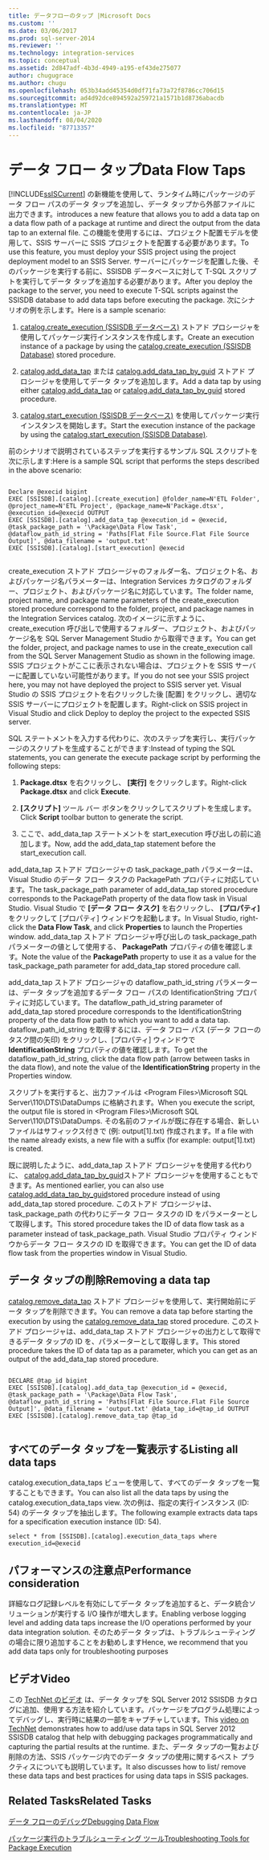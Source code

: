 ```yaml
---
title: データフローのタップ |Microsoft Docs
ms.custom: ''
ms.date: 03/06/2017
ms.prod: sql-server-2014
ms.reviewer: ''
ms.technology: integration-services
ms.topic: conceptual
ms.assetid: 2d847adf-4b3d-4949-a195-ef43de275077
author: chugugrace
ms.author: chugu
ms.openlocfilehash: 053b34add45354d0df71fa73a72f8786cc706d15
ms.sourcegitcommit: ad4d92dce894592a259721a1571b1d8736abacdb
ms.translationtype: MT
ms.contentlocale: ja-JP
ms.lasthandoff: 08/04/2020
ms.locfileid: "87713357"
---
```

# <a name="data-flow-taps"></a><span data-ttu-id="3438a-102">データ フロー タップ</span><span class="sxs-lookup"><span data-stu-id="3438a-102">Data Flow Taps</span></span>
  [!INCLUDE[ssISCurrent](../includes/ssiscurrent-md.md)] <span data-ttu-id="3438a-103">の新機能を使用して、ランタイム時にパッケージのデータ フロー パスのデータ タップを追加し、データ タップから外部ファイルに出力できます。</span><span class="sxs-lookup"><span data-stu-id="3438a-103">introduces a new feature that allows you to add a data tap on a data flow path of a package at runtime and direct the output from the data tap to an external file.</span></span> <span data-ttu-id="3438a-104">この機能を使用するには、プロジェクト配置モデルを使用して、SSIS サーバーに SSIS プロジェクトを配置する必要があります。</span><span class="sxs-lookup"><span data-stu-id="3438a-104">To use this feature, you must deploy your SSIS project using the project deployment model to an SSIS Server.</span></span> <span data-ttu-id="3438a-105">サーバーにパッケージを配置した後、そのパッケージを実行する前に、SSISDB データベースに対して T-SQL スクリプトを実行してデータ タップを追加する必要があります。</span><span class="sxs-lookup"><span data-stu-id="3438a-105">After you deploy the package to the server, you need to execute T-SQL scripts against the SSISDB database to add data taps before executing the package.</span></span> <span data-ttu-id="3438a-106">次にシナリオの例を示します。</span><span class="sxs-lookup"><span data-stu-id="3438a-106">Here is a sample scenario:</span></span>  
  
1.  <span data-ttu-id="3438a-107">[catalog.create_execution (SSISDB データベース)](/sql/integration-services/system-stored-procedures/catalog-create-execution-ssisdb-database) ストアド プロシージャを使用してパッケージ実行インスタンスを作成します。</span><span class="sxs-lookup"><span data-stu-id="3438a-107">Create an execution instance of a package by using the [catalog.create_execution &#40;SSISDB Database&#41;](/sql/integration-services/system-stored-procedures/catalog-create-execution-ssisdb-database) stored procedure.</span></span>  
  
2.  <span data-ttu-id="3438a-108">[catalog.add_data_tap](/sql/integration-services/system-stored-procedures/catalog-add-data-tap) または [catalog.add_data_tap_by_guid](/sql/integration-services/system-stored-procedures/catalog-add-data-tap-by-guid) ストアド プロシージャを使用してデータ タップを追加します。</span><span class="sxs-lookup"><span data-stu-id="3438a-108">Add a data tap by using either [catalog.add_data_tap](/sql/integration-services/system-stored-procedures/catalog-add-data-tap) or [catalog.add_data_tap_by_guid](/sql/integration-services/system-stored-procedures/catalog-add-data-tap-by-guid) stored procedure.</span></span>  
  
3.  <span data-ttu-id="3438a-109">[catalog.start_execution (SSISDB データベース)](/sql/integration-services/system-stored-procedures/catalog-start-execution-ssisdb-database) を使用してパッケージ実行インスタンスを開始します。</span><span class="sxs-lookup"><span data-stu-id="3438a-109">Start the execution instance of the package by using the [catalog.start_execution &#40;SSISDB Database&#41;](/sql/integration-services/system-stored-procedures/catalog-start-execution-ssisdb-database).</span></span>  
  
 <span data-ttu-id="3438a-110">前のシナリオで説明されているステップを実行するサンプル SQL スクリプトを次に示します:</span><span class="sxs-lookup"><span data-stu-id="3438a-110">Here is a sample SQL script that performs the steps described in the above scenario:</span></span>  
  
```  
  
Declare @execid bigint  
EXEC [SSISDB].[catalog].[create_execution] @folder_name=N'ETL Folder', @project_name=N'ETL Project', @package_name=N'Package.dtsx', @execution_id=@execid OUTPUT  
EXEC [SSISDB].[catalog].add_data_tap @execution_id = @execid, @task_package_path = '\Package\Data Flow Task', @dataflow_path_id_string = 'Paths[Flat File Source.Flat File Source Output]', @data_filename = 'output.txt'  
EXEC [SSISDB].[catalog].[start_execution] @execid  
  
```  
  
 <span data-ttu-id="3438a-111">create_execution ストアド プロシージャのフォルダー名、プロジェクト名、およびパッケージ名パラメーターは、Integration Services カタログのフォルダー、プロジェクト、およびパッケージ名に対応しています。</span><span class="sxs-lookup"><span data-stu-id="3438a-111">The folder name, project name, and package name parameters of the create_execution stored procedure correspond to the folder, project, and package names in the Integration Services catalog.</span></span> <span data-ttu-id="3438a-112">次のイメージに示すように、create_execution 呼び出しで使用するフォルダー、プロジェクト、およびパッケージ名を SQL Server Management Studio から取得できます。</span><span class="sxs-lookup"><span data-stu-id="3438a-112">You can get the folder, project, and package names to use in the create_execution call from the SQL Server Management Studio as shown in the following image.</span></span> <span data-ttu-id="3438a-113">SSIS プロジェクトがここに表示されない場合は、プロジェクトを SSIS サーバーに配置していない可能性があります。</span><span class="sxs-lookup"><span data-stu-id="3438a-113">If you do not see your SSIS project here, you may not have deployed the project to SSIS server yet.</span></span> <span data-ttu-id="3438a-114">Visual Studio の SSIS プロジェクトを右クリックした後 [配置] をクリックし、適切な SSIS サーバーにプロジェクトを配置します。</span><span class="sxs-lookup"><span data-stu-id="3438a-114">Right-click on SSIS project in Visual Studio and click Deploy to deploy the project to the expected SSIS server.</span></span>  
  
 <span data-ttu-id="3438a-115">SQL ステートメントを入力する代わりに、次のステップを実行し、実行パッケージのスクリプトを生成することができます:</span><span class="sxs-lookup"><span data-stu-id="3438a-115">Instead of typing the SQL statements, you can generate the execute package script by performing the following steps:</span></span>  
  
1.  <span data-ttu-id="3438a-116">**Package.dtsx** を右クリックし、 **[実行]** をクリックします。</span><span class="sxs-lookup"><span data-stu-id="3438a-116">Right-click **Package.dtsx** and click **Execute**.</span></span>  
  
2.  <span data-ttu-id="3438a-117">**[スクリプト]** ツール バー ボタンをクリックしてスクリプトを生成します。</span><span class="sxs-lookup"><span data-stu-id="3438a-117">Click **Script** toolbar button to generate the script.</span></span>  
  
3.  <span data-ttu-id="3438a-118">ここで、add_data_tap ステートメントを start_execution 呼び出しの前に追加します。</span><span class="sxs-lookup"><span data-stu-id="3438a-118">Now, add the add_data_tap statement before the start_execution call.</span></span>  
  
 <span data-ttu-id="3438a-119">add_data_tap ストアド プロシージャの task_package_path パラメーターは、Visual Studio のデータ フロー タスクの PackagePath プロパティに対応しています。</span><span class="sxs-lookup"><span data-stu-id="3438a-119">The task_package_path parameter of add_data_tap stored procedure corresponds to the PackagePath property of the data flow task in Visual Studio.</span></span> <span data-ttu-id="3438a-120">Visual Studio で **[データ フロー タスク]** を右クリックし、 **[プロパティ]** をクリックして [プロパティ] ウィンドウを起動します。</span><span class="sxs-lookup"><span data-stu-id="3438a-120">In Visual Studio, right-click the **Data Flow Task**, and click **Properties** to launch the Properties window.</span></span>  <span data-ttu-id="3438a-121">add_data_tap ストアド プロシージャ呼び出しの task_package_path パラメーターの値として使用する、 **PackagePath** プロパティの値を確認します。</span><span class="sxs-lookup"><span data-stu-id="3438a-121">Note the value of the **PackagePath** property to use it as a value for the task_package_path parameter for add_data_tap stored procedure call.</span></span>  
  
 <span data-ttu-id="3438a-122">add_data_tap ストアド プロシージャの dataflow_path_id_string パラメーターは、データ タップを追加するデータ フロー パスの IdentificationString プロパティに対応しています。</span><span class="sxs-lookup"><span data-stu-id="3438a-122">The dataflow_path_id_string  parameter of add_data_tap stored procedure corresponds to the IdentificationString property of the data flow path to which you want to add a data tap.</span></span> <span data-ttu-id="3438a-123">dataflow_path_id_string を取得するには、データ フロー パス (データ フローのタスク間の矢印) をクリックし、[プロパティ] ウィンドウで **IdentificationString** プロパティの値を確認します。</span><span class="sxs-lookup"><span data-stu-id="3438a-123">To get the dataflow_path_id_string, click the data flow path (arrow between tasks in the data flow), and note the value of the **IdentificationString** property in the Properties window.</span></span>  
  
 <span data-ttu-id="3438a-124">スクリプトを実行すると、出力ファイルは \<Program Files>\Microsoft SQL Server\110\DTS\DataDumps に格納されます。</span><span class="sxs-lookup"><span data-stu-id="3438a-124">When you execute the script, the output file is stored in \<Program Files>\Microsoft SQL Server\110\DTS\DataDumps.</span></span> <span data-ttu-id="3438a-125">その名前のファイルが既に存在する場合、新しいファイルはサフィックス付きで (例: output[1].txt) 作成されます。</span><span class="sxs-lookup"><span data-stu-id="3438a-125">If a file with the name already exists, a new file with a suffix (for example: output[1].txt)  is created.</span></span>  
  
 <span data-ttu-id="3438a-126">既に説明したように、add_data_tap ストアド プロシージャを使用する代わりに、 [catalog.add_data_tap_by_guid](/sql/integration-services/system-stored-procedures/catalog-add-data-tap-by-guid)ストアド プロシージャを使用することもできます。</span><span class="sxs-lookup"><span data-stu-id="3438a-126">As mentioned earlier, you can also use [catalog.add_data_tap_by_guid](/sql/integration-services/system-stored-procedures/catalog-add-data-tap-by-guid)stored procedure instead of using add_data_tap stored procedure.</span></span> <span data-ttu-id="3438a-127">このストアド プロシージャは、task_package_path の代わりにデータ フロー タスクの ID をパラメーターとして取得します。</span><span class="sxs-lookup"><span data-stu-id="3438a-127">This stored procedure takes the ID of data flow task as a parameter instead of task_package_path.</span></span> <span data-ttu-id="3438a-128">Visual Studio プロパティ ウィンドウからデータ フロー タスクの ID を取得できます。</span><span class="sxs-lookup"><span data-stu-id="3438a-128">You can get the ID of data flow task from the properties window in Visual Studio.</span></span>  
  
## <a name="removing-a-data-tap"></a><span data-ttu-id="3438a-129">データ タップの削除</span><span class="sxs-lookup"><span data-stu-id="3438a-129">Removing a data tap</span></span>  
 <span data-ttu-id="3438a-130">[catalog.remove_data_tap](/sql/integration-services/system-stored-procedures/catalog-remove-data-tap) ストアド プロシージャを使用して、実行開始前にデータ タップを削除できます。</span><span class="sxs-lookup"><span data-stu-id="3438a-130">You can remove a data tap before starting the execution by using the [catalog.remove_data_tap](/sql/integration-services/system-stored-procedures/catalog-remove-data-tap) stored procedure.</span></span> <span data-ttu-id="3438a-131">このストアド プロシージャは、add_data_tap ストアド プロシージャの出力として取得できるデータ タップの ID を、パラメーターとして取得します。</span><span class="sxs-lookup"><span data-stu-id="3438a-131">This stored procedure takes the ID of data tap as a parameter, which you can get as an output of the add_data_tap stored procedure.</span></span>  
  
```  
  
DECLARE @tap_id bigint  
EXEC [SSISDB].[catalog].add_data_tap @execution_id = @execid, @task_package_path = '\Package\Data Flow Task', @dataflow_path_id_string = 'Paths[Flat File Source.Flat File Source Output]', @data_filename = 'output.txt' @data_tap_id=@tap_id OUTPUT  
EXEC [SSISDB].[catalog].remove_data_tap @tap_id  
  
```  
  
## <a name="listing-all-data-taps"></a><span data-ttu-id="3438a-132">すべてのデータ タップを一覧表示する</span><span class="sxs-lookup"><span data-stu-id="3438a-132">Listing all data taps</span></span>  
 <span data-ttu-id="3438a-133">catalog.execution_data_taps ビューを使用して、すべてのデータ タップを一覧することもできます。</span><span class="sxs-lookup"><span data-stu-id="3438a-133">You can also list all the data taps by using the catalog.execution_data_taps view.</span></span> <span data-ttu-id="3438a-134">次の例は、指定の実行インスタンス (ID: 54) のデータ タップを抽出します。</span><span class="sxs-lookup"><span data-stu-id="3438a-134">The following example extracts data taps for a specification execution instance (ID: 54).</span></span>  
  
```  
select * from [SSISDB].[catalog].execution_data_taps where execution_id=@execid  
```  
  
## <a name="performance-consideration"></a><span data-ttu-id="3438a-135">パフォーマンスの注意点</span><span class="sxs-lookup"><span data-stu-id="3438a-135">Performance consideration</span></span>  
 <span data-ttu-id="3438a-136">詳細なログ記録レベルを有効にしてデータ タップを追加すると、データ統合ソリューションが実行する I/O 操作が増大します。</span><span class="sxs-lookup"><span data-stu-id="3438a-136">Enabling verbose logging level and adding data taps increase the I/O operations performed by your data integration solution.</span></span> <span data-ttu-id="3438a-137">そのためデータ タップは、トラブルシューティングの場合に限り追加することをお勧めします</span><span class="sxs-lookup"><span data-stu-id="3438a-137">Hence, we recommend that you add data taps only for troubleshooting purposes</span></span>  
  
## <a name="video"></a><span data-ttu-id="3438a-138">ビデオ</span><span class="sxs-lookup"><span data-stu-id="3438a-138">Video</span></span>  
 <span data-ttu-id="3438a-139">この [TechNet のビデオ](https://technet.microsoft.com/sqlserver/dn600163) は、データ タップを SQL Server 2012 SSISDB カタログに追加、使用する方法を紹介しています。パッケージをプログラム処理によってデバッグし、実行時に結果の一部をキャプチャしています。</span><span class="sxs-lookup"><span data-stu-id="3438a-139">This [video on TechNet](https://technet.microsoft.com/sqlserver/dn600163) demonstrates how to add/use data taps in SQL Server 2012 SSISDB catalog that help with debugging packages programmatically and capturing the partial results at the runtime.</span></span> <span data-ttu-id="3438a-140">また、データ タップの一覧および削除の方法、SSIS パッケージ内でのデータ タップの使用に関するベスト プラクティスについても説明しています。</span><span class="sxs-lookup"><span data-stu-id="3438a-140">It also discusses how to list/ remove these data taps and best practices for using data taps in SSIS packages.</span></span>  
  
## <a name="related-tasks"></a><span data-ttu-id="3438a-141">Related Tasks</span><span class="sxs-lookup"><span data-stu-id="3438a-141">Related Tasks</span></span>  
 [<span data-ttu-id="3438a-142">データ フローのデバッグ</span><span class="sxs-lookup"><span data-stu-id="3438a-142">Debugging Data Flow</span></span>](troubleshooting/debugging-data-flow.md)  
  
 [<span data-ttu-id="3438a-143">パッケージ実行のトラブルシューティング ツール</span><span class="sxs-lookup"><span data-stu-id="3438a-143">Troubleshooting Tools for Package Execution</span></span>](troubleshooting/troubleshooting-tools-for-package-execution.md)  
  
  

